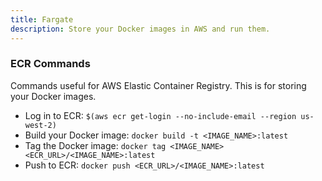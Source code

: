 ```yaml
---
title: Fargate
description: Store your Docker images in AWS and run them.
---
```


### ECR Commands

Commands useful for AWS Elastic Container Registry. This is for storing your Docker images.

- Log in to ECR: `$(aws ecr get-login --no-include-email --region us-west-2)`
- Build your Docker image: `docker build -t <IMAGE_NAME>:latest`
- Tag the Docker image: `docker tag <IMAGE_NAME> <ECR_URL>/<IMAGE_NAME>:latest`
- Push to ECR: `docker push <ECR_URL>/<IMAGE_NAME>:latest` 

